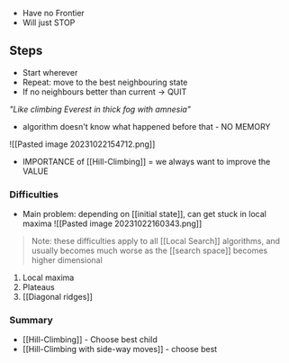 - Have no Frontier
- Will just STOP

## Steps
- Start wherever
- Repeat: move to the best neighbouring state
- If no neighbours better than current → QUIT


*"Like climbing Everest in thick fog with amnesia"*
- algorithm doesn't know what happened before that - NO MEMORY

![[Pasted image 20231022154712.png]]
- IMPORTANCE of [[Hill-Climbing]] = we always want to improve the VALUE

### Difficulties
- Main problem: depending on [[initial state]], can get stuck in local maxima
![[Pasted image 20231022160343.png]]
> Note: these difficulties apply to all [[Local Search]] algorithms, and usually becomes much worse as the [[search space]] becomes higher dimensional
1. Local maxima
2. Plateaus
3. [[Diagonal ridges]]

### Summary
- [[Hill-Climbing]] - Choose best child
- [[Hill-Climbing with side-way moves]] - choose best 